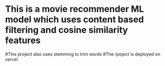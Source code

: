 # This is a movie recommender ML model which uses content based filtering and cosine similarity features
#This project also uses stemming to trim words 
#The rpoject is deployed on vercel
